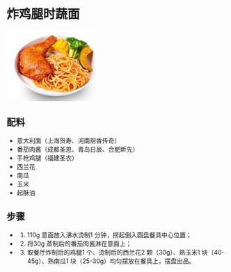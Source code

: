 # 炸鸡腿时蔬面

![炸鸡腿时蔬面](../images/炸鸡腿时蔬面.png)

## 配料

- 意大利面（上海贺寿、河南厨香传奇）
- 番茄肉酱（成都圣恩、青岛日辰、合肥昕先）
- 手枪鸡腿（福建圣农）
- 西兰花
- 南瓜
- 玉米
- 起酥油

## 步骤

- 1. 110g 意面放入沸水烫制1 分钟，捞起倒入圆盘餐具中心位置；
- 2. 将30g 蒸制后的番茄肉酱淋在意面上；
- 3. 取餐厅炸制后的鸡腿1 个、烫制后的西兰花2 颗（30g）、熟玉米1 块（40-45g）、熟南瓜1 块（25-30g）均匀摆放在餐具上，摆盘出品。
